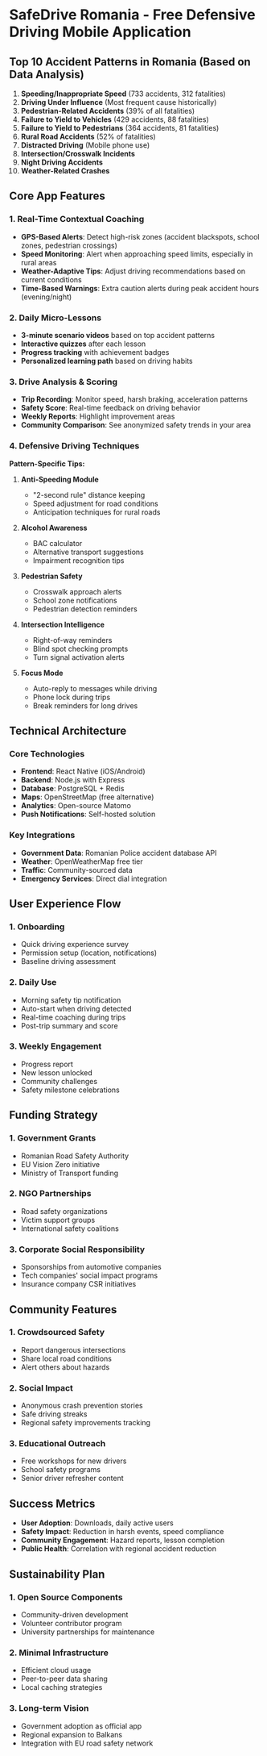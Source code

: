 # SafeDrive Romania - Free Defensive Driving Mobile Application

## Top 10 Accident Patterns in Romania (Based on Data Analysis)

1. **Speeding/Inappropriate Speed** (733 accidents, 312 fatalities)
2. **Driving Under Influence** (Most frequent cause historically)
3. **Pedestrian-Related Accidents** (39% of all fatalities)
4. **Failure to Yield to Vehicles** (429 accidents, 88 fatalities)
5. **Failure to Yield to Pedestrians** (364 accidents, 81 fatalities)
6. **Rural Road Accidents** (52% of fatalities)
7. **Distracted Driving** (Mobile phone use)
8. **Intersection/Crosswalk Incidents**
9. **Night Driving Accidents**
10. **Weather-Related Crashes**

## Core App Features

### 1. Real-Time Contextual Coaching
- **GPS-Based Alerts**: Detect high-risk zones (accident blackspots, school zones, pedestrian crossings)
- **Speed Monitoring**: Alert when approaching speed limits, especially in rural areas
- **Weather-Adaptive Tips**: Adjust driving recommendations based on current conditions
- **Time-Based Warnings**: Extra caution alerts during peak accident hours (evening/night)

### 2. Daily Micro-Lessons
- **3-minute scenario videos** based on top accident patterns
- **Interactive quizzes** after each lesson
- **Progress tracking** with achievement badges
- **Personalized learning path** based on driving habits

### 3. Drive Analysis & Scoring
- **Trip Recording**: Monitor speed, harsh braking, acceleration patterns
- **Safety Score**: Real-time feedback on driving behavior
- **Weekly Reports**: Highlight improvement areas
- **Community Comparison**: See anonymized safety trends in your area

### 4. Defensive Driving Techniques

**Pattern-Specific Tips:**

1. **Anti-Speeding Module**
   - "2-second rule" distance keeping
   - Speed adjustment for road conditions
   - Anticipation techniques for rural roads

2. **Alcohol Awareness**
   - BAC calculator
   - Alternative transport suggestions
   - Impairment recognition tips

3. **Pedestrian Safety**
   - Crosswalk approach alerts
   - School zone notifications
   - Pedestrian detection reminders

4. **Intersection Intelligence**
   - Right-of-way reminders
   - Blind spot checking prompts
   - Turn signal activation alerts

5. **Focus Mode**
   - Auto-reply to messages while driving
   - Phone lock during trips
   - Break reminders for long drives

## Technical Architecture

### Core Technologies
- **Frontend**: React Native (iOS/Android)
- **Backend**: Node.js with Express
- **Database**: PostgreSQL + Redis
- **Maps**: OpenStreetMap (free alternative)
- **Analytics**: Open-source Matomo
- **Push Notifications**: Self-hosted solution

### Key Integrations
- **Government Data**: Romanian Police accident database API
- **Weather**: OpenWeatherMap free tier
- **Traffic**: Community-sourced data
- **Emergency Services**: Direct dial integration

## User Experience Flow

### 1. Onboarding
- Quick driving experience survey
- Permission setup (location, notifications)
- Baseline driving assessment

### 2. Daily Use
- Morning safety tip notification
- Auto-start when driving detected
- Real-time coaching during trips
- Post-trip summary and score

### 3. Weekly Engagement
- Progress report
- New lesson unlocked
- Community challenges
- Safety milestone celebrations

## Funding Strategy

### 1. Government Grants
- Romanian Road Safety Authority
- EU Vision Zero initiative
- Ministry of Transport funding

### 2. NGO Partnerships
- Road safety organizations
- Victim support groups
- International safety coalitions

### 3. Corporate Social Responsibility
- Sponsorships from automotive companies
- Tech companies' social impact programs
- Insurance company CSR initiatives

## Community Features

### 1. Crowdsourced Safety
- Report dangerous intersections
- Share local road conditions
- Alert others about hazards

### 2. Social Impact
- Anonymous crash prevention stories
- Safe driving streaks
- Regional safety improvements tracking

### 3. Educational Outreach
- Free workshops for new drivers
- School safety programs
- Senior driver refresher content

## Success Metrics

- **User Adoption**: Downloads, daily active users
- **Safety Impact**: Reduction in harsh events, speed compliance
- **Community Engagement**: Hazard reports, lesson completion
- **Public Health**: Correlation with regional accident reduction

## Sustainability Plan

### 1. Open Source Components
- Community-driven development
- Volunteer contributor program
- University partnerships for maintenance

### 2. Minimal Infrastructure
- Efficient cloud usage
- Peer-to-peer data sharing
- Local caching strategies

### 3. Long-term Vision
- Government adoption as official app
- Regional expansion to Balkans
- Integration with EU road safety network